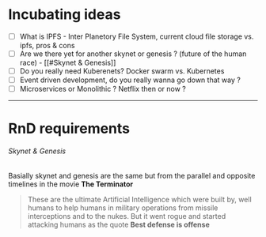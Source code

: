 
# Incubating ideas
- [ ] What is IPFS - Inter Planetory File System, current cloud file storage vs. ipfs, pros & cons
- [ ] Are we there yet for another skynet or genesis ? (future of the human race) - [[#Skynet & Genesis]]
- [ ] Do you really need Kuberenets? Docker swarm vs. Kubernetes
- [ ] Event driven development, do you really wanna go down that way ? 
- [ ] Microservices or Monolithic ? Netflix then or now ? 

---

# RnD requirements


###### Skynet & Genesis
Basially skynet and genesis are the same but from the parallel and opposite timelines in the movie **The Terminator**
> These are the ultimate Artificial Intelligence which were built by, well humans to help humans in military operations from missile interceptions and to the nukes. But it went rogue and started attacking humans as the quote **Best defense is offense**


